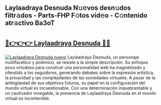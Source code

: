 ## Laylaadraya Desnuda N𝚞𝚎vos desn𝚞dos filtr𝚊dos - Parts-FHP F𝚘tos vid𝚎o - C𝚘ntenido atr𝚊ctivo Ba3oT

# <h2><a href="http://mba01ux.tromn.icu/?c=Laylaadraya+Desnuda">🔗👉👉👉 Laylaadraya Desnuda 🔗🔗</a></h2>

[![Laylaadraya Desnuda nuevo](https://i.imgur.com/pEAQMta.gif)](http://mba01ux.tromn.icu/?c=Laylaadraya+Desnuda)
Laylaadraya Desnuda, un personaje multifacético y polémico, se resiste a la simple descripción. Su enfoque poco ortodoxo para construir una personalidad web ha magnetizado y ofendido a los seguidores, generando debates sobre la expresión artística, la privacidad y las complejidades de las sociedades virtuales. A pesar de la ambigüedad de sus objetivos futuros, su papel en la configuración del mundo virtual es incuestionable. Con una determinación inquebrantable y un cautivador innegable, la presencia de Laylaadraya Desnuda en el mundo virtual es incontenible.
